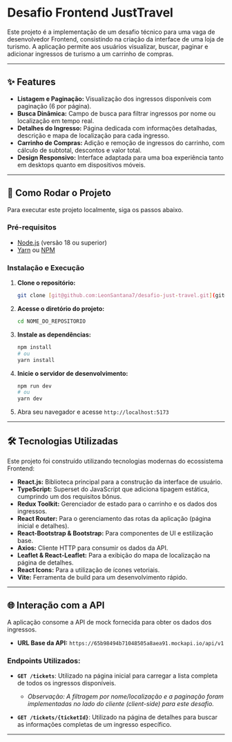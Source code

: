 # Desafio Frontend JustTravel

Este projeto é a implementação de um desafio técnico para uma vaga de desenvolvedor Frontend, consistindo na criação da interface de uma loja de turismo. A aplicação permite aos usuários visualizar, buscar, paginar e adicionar ingressos de turismo a um carrinho de compras.

---

## ✨ Features

- **Listagem e Paginação:** Visualização dos ingressos disponíveis com paginação (6 por página).
- **Busca Dinâmica:** Campo de busca para filtrar ingressos por nome ou localização em tempo real.
- **Detalhes do Ingresso:** Página dedicada com informações detalhadas, descrição e mapa de localização para cada ingresso.
- **Carrinho de Compras:** Adição e remoção de ingressos do carrinho, com cálculo de subtotal, descontos e valor total.
- **Design Responsivo:** Interface adaptada para uma boa experiência tanto em desktops quanto em dispositivos móveis.

---

## 🚀 Como Rodar o Projeto

Para executar este projeto localmente, siga os passos abaixo.

### Pré-requisitos

- [Node.js](https://nodejs.org/en/) (versão 18 ou superior)
- [Yarn](https://yarnpkg.com/) ou [NPM](https://www.npmjs.com/)

### Instalação e Execução

1.  **Clone o repositório:**

    ```bash
    git clone [git@github.com:LeonSantana7/desafio-just-travel.git](git@github.com:LeonSantana7/desafio-just-travel.git)
    ```

2.  **Acesse o diretório do projeto:**

    ```bash
    cd NOME_DO_REPOSITORIO
    ```

3.  **Instale as dependências:**

    ```bash
    npm install
    # ou
    yarn install
    ```

4.  **Inicie o servidor de desenvolvimento:**

    ```bash
    npm run dev
    # ou
    yarn dev
    ```

5.  Abra seu navegador e acesse `http://localhost:5173`

---

## 🛠️ Tecnologias Utilizadas

Este projeto foi construído utilizando tecnologias modernas do ecossistema Frontend:

- **React.js:** Biblioteca principal para a construção da interface de usuário.
- **TypeScript:** Superset do JavaScript que adiciona tipagem estática, cumprindo um dos requisitos bônus.
- **Redux Toolkit:** Gerenciador de estado para o carrinho e os dados dos ingressos.
- **React Router:** Para o gerenciamento das rotas da aplicação (página inicial e detalhes).
- **React-Bootstrap & Bootstrap:** Para componentes de UI e estilização base.
- **Axios:** Cliente HTTP para consumir os dados da API.
- **Leaflet & React-Leaflet:** Para a exibição do mapa de localização na página de detalhes.
- **React Icons:** Para a utilização de ícones vetoriais.
- **Vite:** Ferramenta de build para um desenvolvimento rápido.

---

## 🌐 Interação com a API

A aplicação consome a API de mock fornecida para obter os dados dos ingressos.

- **URL Base da API:** `https://65b98494b71048505a8aea91.mockapi.io/api/v1`

### Endpoints Utilizados:

- **`GET /tickets`**: Utilizado na página inicial para carregar a lista completa de todos os ingressos disponíveis.

  - _Observação: A filtragem por nome/localização e a paginação foram implementadas no lado do cliente (client-side) para este desafio._

- **`GET /tickets/{ticketId}`**: Utilizado na página de detalhes para buscar as informações completas de um ingresso específico.

---
